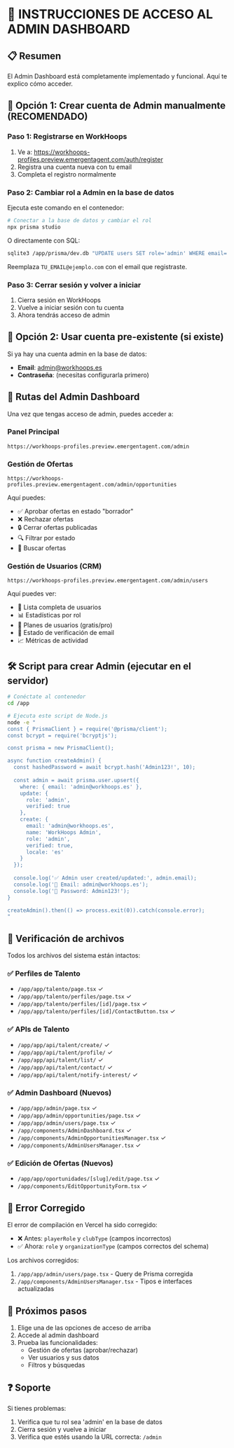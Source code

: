 # 🔐 INSTRUCCIONES DE ACCESO AL ADMIN DASHBOARD

## 📋 Resumen
El Admin Dashboard está completamente implementado y funcional. Aquí te explico cómo acceder.

## 🚀 Opción 1: Crear cuenta de Admin manualmente (RECOMENDADO)

### Paso 1: Registrarse en WorkHoops
1. Ve a: https://workhoops-profiles.preview.emergentagent.com/auth/register
2. Registra una cuenta nueva con tu email
3. Completa el registro normalmente

### Paso 2: Cambiar rol a Admin en la base de datos
Ejecuta este comando en el contenedor:

```bash
# Conectar a la base de datos y cambiar el rol
npx prisma studio
```

O directamente con SQL:
```bash
sqlite3 /app/prisma/dev.db "UPDATE users SET role='admin' WHERE email='TU_EMAIL@ejemplo.com';"
```

Reemplaza `TU_EMAIL@ejemplo.com` con el email que registraste.

### Paso 3: Cerrar sesión y volver a iniciar
1. Cierra sesión en WorkHoops
2. Vuelve a iniciar sesión con tu cuenta
3. Ahora tendrás acceso de admin

## 🔗 Opción 2: Usar cuenta pre-existente (si existe)

Si ya hay una cuenta admin en la base de datos:
- **Email**: admin@workhoops.es
- **Contraseña**: (necesitas configurarla primero)

## 📍 Rutas del Admin Dashboard

Una vez que tengas acceso de admin, puedes acceder a:

### Panel Principal
```
https://workhoops-profiles.preview.emergentagent.com/admin
```

### Gestión de Ofertas
```
https://workhoops-profiles.preview.emergentagent.com/admin/opportunities
```
Aquí puedes:
- ✅ Aprobar ofertas en estado "borrador"
- ❌ Rechazar ofertas
- 🔒 Cerrar ofertas publicadas
- 🔍 Filtrar por estado
- 🔎 Buscar ofertas

### Gestión de Usuarios (CRM)
```
https://workhoops-profiles.preview.emergentagent.com/admin/users
```
Aquí puedes ver:
- 👥 Lista completa de usuarios
- 📊 Estadísticas por rol
- 💎 Planes de usuarios (gratis/pro)
- 📧 Estado de verificación de email
- 📈 Métricas de actividad

## 🛠️ Script para crear Admin (ejecutar en el servidor)

```bash
# Conéctate al contenedor
cd /app

# Ejecuta este script de Node.js
node -e "
const { PrismaClient } = require('@prisma/client');
const bcrypt = require('bcryptjs');

const prisma = new PrismaClient();

async function createAdmin() {
  const hashedPassword = await bcrypt.hash('Admin123!', 10);
  
  const admin = await prisma.user.upsert({
    where: { email: 'admin@workhoops.es' },
    update: { 
      role: 'admin',
      verified: true
    },
    create: {
      email: 'admin@workhoops.es',
      name: 'WorkHoops Admin',
      role: 'admin',
      verified: true,
      locale: 'es'
    }
  });
  
  console.log('✅ Admin user created/updated:', admin.email);
  console.log('📧 Email: admin@workhoops.es');
  console.log('🔑 Password: Admin123!');
}

createAdmin().then(() => process.exit(0)).catch(console.error);
"
```

## 📝 Verificación de archivos

Todos los archivos del sistema están intactos:

### ✅ Perfiles de Talento
- `/app/app/talento/page.tsx` ✓
- `/app/app/talento/perfiles/page.tsx` ✓
- `/app/app/talento/perfiles/[id]/page.tsx` ✓
- `/app/app/talento/perfiles/[id]/ContactButton.tsx` ✓

### ✅ APIs de Talento
- `/app/app/api/talent/create/` ✓
- `/app/app/api/talent/profile/` ✓
- `/app/app/api/talent/list/` ✓
- `/app/app/api/talent/contact/` ✓
- `/app/app/api/talent/notify-interest/` ✓

### ✅ Admin Dashboard (Nuevos)
- `/app/app/admin/page.tsx` ✓
- `/app/app/admin/opportunities/page.tsx` ✓
- `/app/app/admin/users/page.tsx` ✓
- `/app/components/AdminDashboard.tsx` ✓
- `/app/components/AdminOpportunitiesManager.tsx` ✓
- `/app/components/AdminUsersManager.tsx` ✓

### ✅ Edición de Ofertas (Nuevos)
- `/app/app/oportunidades/[slug]/edit/page.tsx` ✓
- `/app/components/EditOpportunityForm.tsx` ✓

## 🐛 Error Corregido

El error de compilación en Vercel ha sido corregido:
- ❌ Antes: `playerRole` y `clubType` (campos incorrectos)
- ✅ Ahora: `role` y `organizationType` (campos correctos del schema)

Los archivos corregidos:
1. `/app/app/admin/users/page.tsx` - Query de Prisma corregida
2. `/app/components/AdminUsersManager.tsx` - Tipos e interfaces actualizadas

## 🔄 Próximos pasos

1. Elige una de las opciones de acceso de arriba
2. Accede al admin dashboard
3. Prueba las funcionalidades:
   - Gestión de ofertas (aprobar/rechazar)
   - Ver usuarios y sus datos
   - Filtros y búsquedas

## ❓ Soporte

Si tienes problemas:
1. Verifica que tu rol sea 'admin' en la base de datos
2. Cierra sesión y vuelve a iniciar
3. Verifica que estés usando la URL correcta: `/admin`
